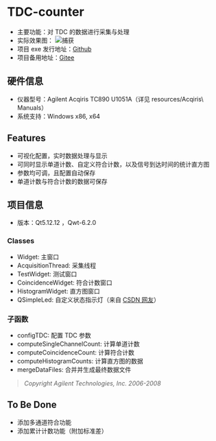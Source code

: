 # TDC-counter
* 主要功能：对 TDC 的数据进行采集与处理
* 实际效果图：
![捕获](https://user-images.githubusercontent.com/44578389/166425249-36da424d-c8e9-4022-8d07-3bf5dcd86e99.PNG)
* 项目 exe 发行地址：[Github](https://github.com/WhiteChimney/TDC-counter/releases)
* 项目备用地址：[Gitee](https://gitee.com/white8chimney/TDC-counter)

## 硬件信息
* 仪器型号：Agilent Acqiris TC890 U1051A（详见 resources/Acqiris\ Manuals）
* 系统支持：Windows x86, x64

## Features
* 可视化配置，实时数据处理与显示
* 可同时显示单道计数、自定义符合计数，以及信号到达时间的统计直方图
* 参数均可调，且配置自动保存
* 单道计数与符合计数的数据可保存

## 项目信息
* 版本：Qt5.12.12 ，Qwt-6.2.0

### Classes
* Widget: 主窗口
* AcquisitionThread: 采集线程
* TestWidget: 测试窗口
* CoincidenceWidget: 符合计数窗口
* HistogramWidget: 直方图窗口
* QSimpleLed: 自定义状态指示灯（来自 [CSDN 网友](https://blog.csdn.net/weixin_37818081/article/details/119803320)）

### 子函数
* configTDC: 配置 TDC 参数
* computeSingleChannelCount: 计算单道计数
* computeCoincidenceCount: 计算符合计数
* computeHistogramCounts: 计算直方图的数据
* mergeDataFiles: 合并并生成最终数据文件
> *Copyright Agilent Technologies, Inc. 2006-2008*

## To Be Done
* 添加多通道符合功能
* 添加累计计数功能（附加标准差）
